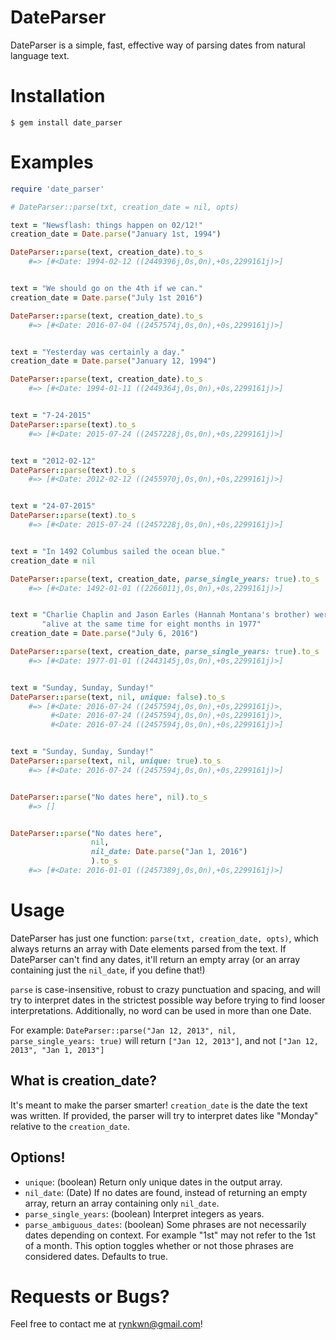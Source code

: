 # DateParser

DateParser is a simple, fast, effective way of parsing dates from natural language
text.

# Installation
```
$ gem install date_parser
```

# Examples
```ruby
require 'date_parser'

# DateParser::parse(txt, creation_date = nil, opts)

text = "Newsflash: things happen on 02/12!"
creation_date = Date.parse("January 1st, 1994")

DateParser::parse(text, creation_date).to_s
    #=> [#<Date: 1994-02-12 ((2449396j,0s,0n),+0s,2299161j)>]


text = "We should go on the 4th if we can."
creation_date = Date.parse("July 1st 2016")

DateParser::parse(text, creation_date).to_s
    #=> [#<Date: 2016-07-04 ((2457574j,0s,0n),+0s,2299161j)>]


text = "Yesterday was certainly a day."
creation_date = Date.parse("January 12, 1994")

DateParser::parse(text, creation_date).to_s
    #=> [#<Date: 1994-01-11 ((2449364j,0s,0n),+0s,2299161j)>]


text = "7-24-2015"
DateParser::parse(text).to_s
    #=> [#<Date: 2015-07-24 ((2457228j,0s,0n),+0s,2299161j)>]


text = "2012-02-12"
DateParser::parse(text).to_s
    #=> [#<Date: 2012-02-12 ((2455970j,0s,0n),+0s,2299161j)>]


text = "24-07-2015"
DateParser::parse(text).to_s
    #=> [#<Date: 2015-07-24 ((2457228j,0s,0n),+0s,2299161j)>]


text = "In 1492 Columbus sailed the ocean blue."
creation_date = nil

DateParser::parse(text, creation_date, parse_single_years: true).to_s
    #=> [#<Date: 1492-01-01 ((2266011j,0s,0n),+0s,2299161j)>]


text = "Charlie Chaplin and Jason Earles (Hannah Montana's brother) were " +
       "alive at the same time for eight months in 1977"
creation_date = Date.parse("July 6, 2016")

DateParser::parse(text, creation_date, parse_single_years: true).to_s
    #=> [#<Date: 1977-01-01 ((2443145j,0s,0n),+0s,2299161j)>]


text = "Sunday, Sunday, Sunday!"
DateParser::parse(text, nil, unique: false).to_s
    #=> [#<Date: 2016-07-24 ((2457594j,0s,0n),+0s,2299161j)>, 
         #<Date: 2016-07-24 ((2457594j,0s,0n),+0s,2299161j)>, 
         #<Date: 2016-07-24 ((2457594j,0s,0n),+0s,2299161j)>]


text = "Sunday, Sunday, Sunday!"
DateParser::parse(text, nil, unique: true).to_s
    #=> [#<Date: 2016-07-24 ((2457594j,0s,0n),+0s,2299161j)>]


DateParser::parse("No dates here", nil).to_s
    #=> []


DateParser::parse("No dates here", 
                  nil, 
                  nil_date: Date.parse("Jan 1, 2016")
                  ).to_s
    #=> [#<Date: 2016-01-01 ((2457389j,0s,0n),+0s,2299161j)>]
```

# Usage

DateParser has just one function: `parse(txt, creation_date, opts)`, which
always returns an array with Date elements parsed from the text. If DateParser
can't find any dates, it'll return an empty array (or an array containing just
the `nil_date`, if you define that!)

`parse` is case-insensitive, robust to crazy punctuation and spacing, and will 
try to interpret dates in the strictest possible way before trying to find 
looser interpretations. Additionally, no word can be used in more than one
Date.

For example: `DateParser::parse("Jan 12, 2013", nil, parse_single_years: true)` 
will return `["Jan 12, 2013"]`, and not `["Jan 12, 2013", "Jan 1, 2013"]`

## What is creation_date?
It's meant to make the parser smarter! `creation_date` is the date the text was
written. If provided, the parser will try to interpret dates like "Monday" relative
to the `creation_date`.

## Options!
* `unique`: (boolean) Return only unique dates in the output array.
* `nil_date`: (Date) If no dates are found, instead of returning an empty array,
return an array containing only `nil_date`.
* `parse_single_years`: (boolean) Interpret integers as years.
* `parse_ambiguous_dates`: (boolean) Some phrases are not necessarily dates depending
on context. For example "1st" may not refer to the 1st of a month. 
This option toggles whether or not those phrases are considered dates. Defaults to true.

# Requests or Bugs?
Feel free to contact me at rynkwn@gmail.com!